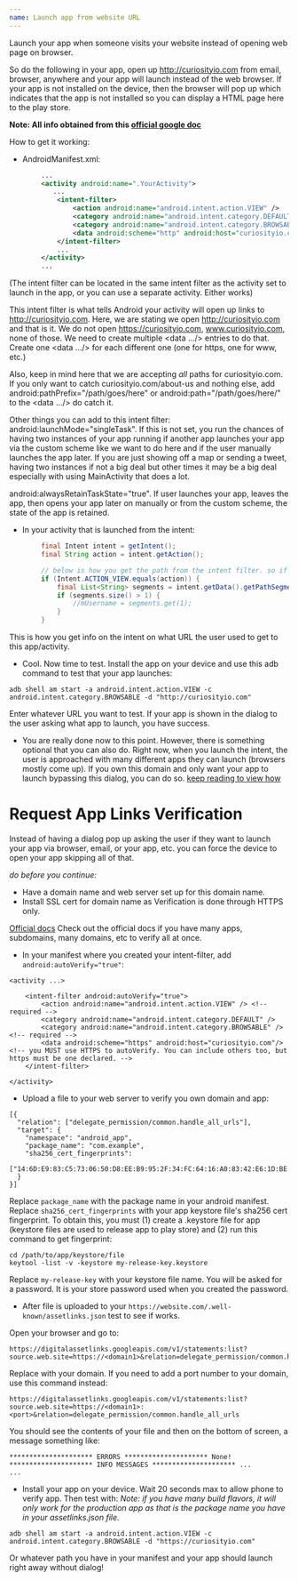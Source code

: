 ```yaml
---
name: Launch app from website URL
---
```


Launch your app when someone visits your website instead of opening web page on browser.

So do the following in your app, open up http://curiosityio.com from email, browser, anywhere and your app will launch instead of the web browser. If your app is not installed on the device, then the browser will pop up which indicates that the app is not installed so you can display a HTML page here to the play store.

**Note: All info obtained from this [official google doc](https://developer.android.com/training/app-links/index.html)**

How to get it working:

* AndroidManifest.xml:  

```xml
        ...
        <activity android:name=".YourActivity">
           ...            
            <intent-filter>
                <action android:name="android.intent.action.VIEW" />
                <category android:name="android.intent.category.DEFAULT" />
                <category android:name="android.intent.category.BROWSABLE" />
                <data android:scheme="http" android:host="curiosityio.com"/> <!-- here, you can add more such as android:path="" or android:pathPrefix="" to open only certain paths. -->
            </intent-filter>
            ...
        </activity>
        ...
```
(The intent filter can be located in the same intent filter as the activity set to launch in the app, or you can use a separate activity. Either works)

This intent filter is what tells Android your activity will open up links to http://curiosityio.com. Here, we are stating we open http://curiosityio.com and that is it. We do not open https://curiosityio.com, www.curiosityio.com, none of those. We need to create multiple <data .../> entries to do that. Create one <data .../> for each different one (one for https, one for www, etc.)

Also, keep in mind here that we are accepting *all* paths for curiosityio.com. If you only want to catch curiosityio.com/about-us and nothing else, add android:pathPrefix="/path/goes/here" or android:path="/path/goes/here/" to the <data .../> do catch it.

Other things you can add to this intent filter:  
android:launchMode="singleTask". If this is not set, you run the chances of having two instances of your app running if another app launches your app via the custom scheme like we want to do here and if the user manually launches the app later. If you are just showing off a map or sending a tweet, having two instances if not a big deal but other times it may be a big deal especially with using MainActivity that does a lot.

android:alwaysRetainTaskState="true". If user launches your app, leaves the app, then opens your app later on manually or from the custom scheme, the state of the app is retained.

* In your activity that is launched from the intent:  
```java
        final Intent intent = getIntent();
        final String action = intent.getAction();

        // below is how you get the path from the intent filter. so if http://curiosityio.com/about launched this activity, then segments.get(1) should return back "about"....I think....(it might actually return ?user=101 or something. I am not sure.
        if (Intent.ACTION_VIEW.equals(action)) {
            final List<String> segments = intent.getData().getPathSegments();
            if (segments.size() > 1) {
                //mUsername = segments.get(1);
            }
        }
```
This is how you get info on the intent on what URL the user used to get to this app/activity.

* Cool. Now time to test. Install the app on your device and use this adb command to test that your app launches:  

```
adb shell am start -a android.intent.action.VIEW -c android.intent.category.BROWSABLE -d "http://curiosityio.com"
```

Enter whatever URL you want to test. If your app is shown in the dialog to the user asking what app to launch, you have success.

* You are really done now to this point. However, there is something optional that you can also do. Right now, when you launch the intent, the user is approached with many different apps they can launch (browsers mostly come up). If you own this domain and only want your app to launch bypassing this dialog, you can do so. [keep reading to view how](#request-app-link-verification)


# Request App Links Verification

Instead of having a dialog pop up asking the user if they want to launch your app via browser, email, or your app, etc. you can force the device to open your app skipping all of that.

*do before you continue:*

* Have a domain name and web server set up for this domain name.
* Install SSL cert for domain name as Verification is done through HTTPS only.

[Official docs](https://developer.android.com/training/app-links/index.html#request-verify)
Check out the official docs if you have many apps, subdomains, many domains, etc to verify all at once.

* In your manifest where you created your intent-filter, add `android:autoVerify="true"`:

```
<activity ...>

    <intent-filter android:autoVerify="true">
        <action android:name="android.intent.action.VIEW" /> <!-- required -->
        <category android:name="android.intent.category.DEFAULT" />
        <category android:name="android.intent.category.BROWSABLE" /> <!-- required -->
        <data android:scheme="https" android:host="curiosityio.com"/> <!-- you MUST use HTTPS to autoVerify. You can include others too, but https must be one declared. -->
    </intent-filter>

</activity>
```

* Upload a file to your web server to verify you own domain and app:

```
[{
  "relation": ["delegate_permission/common.handle_all_urls"],
  "target": {
    "namespace": "android_app",
    "package_name": "com.example",
    "sha256_cert_fingerprints":
    ["14:6D:E9:83:C5:73:06:50:D8:EE:B9:95:2F:34:FC:64:16:A0:83:42:E6:1D:BE:A8:8A:04:96:B2:3F:CF:44:E5"]
  }
}]
```

Replace `package_name` with the package name in your android manifest.
Replace `sha256_cert_fingerprints` with your app keystore file's sha256 cert fingerprint. To obtain this, you must (1) create a .keystore file for app (keystore files are used to release app to play store) and (2) run this command to get fingerprint:

```
cd /path/to/app/keystore/file
keytool -list -v -keystore my-release-key.keystore
```

Replace `my-release-key` with your keystore file name. You will be asked for a password. It is your store password used when you created the password.

* After file is uploaded to your `https://website.com/.well-known/assetlinks.json` test to see if works.

Open your browser and go to:

```
https://digitalassetlinks.googleapis.com/v1/statements:list?source.web.site=https://<domain1>&relation=delegate_permission/common.handle_all_urls
```

Replace <domain1> with your domain. If you need to add a port number to your domain, use this command instead:

```
https://digitalassetlinks.googleapis.com/v1/statements:list?source.web.site=https://<domain1>:<port>&relation=delegate_permission/common.handle_all_urls
```

You should see the contents of your file and then on the bottom of screen, a message something like:

```
********************* ERRORS ********************* None! ********************* INFO MESSAGES ********************* ...
...
```

* Install your app on your device. Wait 20 seconds max to allow phone to verify app. Then test with:
*Note: if you have many build flavors, it will only work for the production app as that is the package name you have in your assetlinks.json file.*

```
adb shell am start -a android.intent.action.VIEW -c android.intent.category.BROWSABLE -d "https://curiosityio.com"
```

Or whatever path you have in your manifest and your app should launch right away without dialog!
